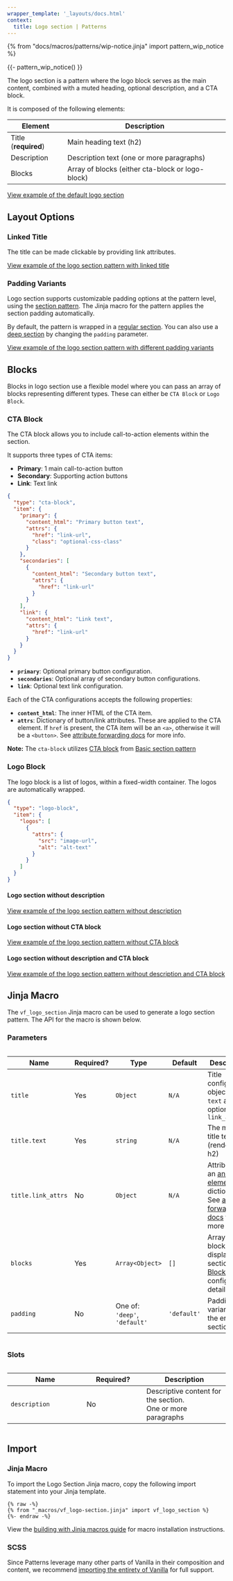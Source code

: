 ```yaml
---
wrapper_template: '_layouts/docs.html'
context:
  title: Logo section | Patterns
---
```


{% from "docs/macros/patterns/wip-notice.jinja" import pattern_wip_notice %}

{{- pattern_wip_notice() }}

The logo section is a pattern where the logo block serves as the main content, combined with a muted heading, optional description, and a CTA block.

It is composed of the following elements:

| Element              | Description                                      |
| -------------------- | ------------------------------------------------ |
| Title (**required**) | Main heading text (h2)                           |
| Description          | Description text (one or more paragraphs)        |
| Blocks               | Array of blocks (either cta-block or logo-block) |

<div class="embedded-example"><a href="/docs/examples/patterns/logo-section-pattern/default" class="js-example" data-lang="jinja">
View example of the default logo section
</a></div>

## Layout Options

### Linked Title

The title can be made clickable by providing link attributes.

<div class="embedded-example"><a href="/docs/examples/patterns/logo-section-pattern/linked-title" class="js-example" data-lang="jinja">
View example of the logo section pattern with linked title
</a></div>

### Padding Variants

Logo section supports customizable padding options at the pattern level, using
the [section pattern](/docs/patterns/section). The Jinja macro for the pattern applies the section padding automatically.

By default, the pattern is wrapped in a <a href="/docs/patterns/section#regular-sections">regular section</a>.
You can also use a <a href="/docs/patterns/section#regular-sections">deep section</a> by changing the <code>padding</code> parameter.

<div class="embedded-example"><a href="/docs/examples/patterns/logo-section-pattern/padding-variants" class="js-example" data-lang="jinja">
View example of the logo section pattern with different padding variants
</a></div>

## Blocks

Blocks in logo section use a flexible model where you can pass an array of blocks representing different types.
These can either be `CTA Block` or `Logo Block`.

### CTA Block

The CTA block allows you to include call-to-action elements within the section.

It supports three types of CTA items:

- **Primary**: 1 main call-to-action button
- **Secondary**: Supporting action buttons
- **Link**: Text link

```json
{
  "type": "cta-block",
  "item": {
    "primary": {
      "content_html": "Primary button text",
      "attrs": {
        "href": "link-url",
        "class": "optional-css-class"
      }
    },
    "secondaries": [
      {
        "content_html": "Secondary button text",
        "attrs": {
          "href": "link-url"
        }
      }
    ],
    "link": {
      "content_html": "Link text",
      "attrs": {
        "href": "link-url"
      }
    }
  }
}
```

- **`primary`**: Optional primary button configuration.
- **`secondaries`**: Optional array of secondary button configurations.
- **`link`**: Optional text link configuration.

Each of the CTA configurations accepts the following properties:

- **`content_html`**: The inner HTML of the CTA item.
- **`attrs`**: Dictionary of button/link attributes. These are applied to the CTA element. If `href` is present, the CTA item will be an `<a>`, otherwise it will be a `<button>`. See [attribute forwarding docs](/docs/building-vanilla#attribute-forwarding) for more info.

**Note:** The `cta-block` utilizes <a href="/docs/patterns/basic-section#content-blocks">CTA block</a> from <a href="/docs/patterns/basic-section#layout-options">Basic section pattern</a>

### Logo Block

The logo block is a list of logos, within a fixed-width container. The logos are automatically wrapped.

```json
{
  "type": "logo-block",
  "item": {
    "logos": [
      {
        "attrs": {
          "src": "image-url",
          "alt": "alt-text"
        }
      }
    ]
  }
}
```

#### Logo section without description

<div class="embedded-example"><a href="/docs/examples/patterns/logo-section-pattern/no-description" class="js-example" data-lang="jinja">
View example of the logo section pattern without description
</a></div>

#### Logo section without CTA block

<div class="embedded-example"><a href="/docs/examples/patterns/logo-section-pattern/no-cta-block" class="js-example" data-lang="jinja">
View example of the logo section pattern without CTA block
</a></div>

#### Logo section without description and CTA block

<div class="embedded-example"><a href="/docs/examples/patterns/logo-section-pattern/no-description-and-cta-block" class="js-example" data-lang="jinja">
View example of the logo section pattern without description and CTA block
</a></div>

## Jinja Macro

The `vf_logo_section` Jinja macro can be used to generate a logo section pattern. The API for the macro is shown
below.

### Parameters

<div style="overflow: auto;">
  <table>
    <thead>
      <tr>
        <th style="width: 220px;">Name</th>
        <th style="width: 160px;">Required?</th>
        <th style="width: 160px;">Type</th>
        <th style="width: 160px;">Default</th>
        <th style="width: 250px;">Description</th>
      </tr>
    </thead>
    <tbody>
      <tr>
        <td>
          <code>title</code>
        </td>
        <td>
          Yes
        </td>
        <td>
          <code>Object</code>
        </td>
        <td>
          <code>N/A</code>
        </td>
        <td>
          Title configuration object with <code>text</code> and optional <code>link_attrs</code>
        </td>
      </tr>
      <tr>
        <td>
          <code>title.text</code>
        </td>
        <td>
          Yes
        </td>
        <td>
          <code>string</code>
        </td>
        <td>
          <code>N/A</code>
        </td>
        <td>
          The main title text (rendered as h2)
        </td>
      </tr>
      <tr>
        <td>
          <code>title.link_attrs</code>
        </td>
        <td>
          No
        </td>
        <td>
          <code>Object</code>
        </td>
        <td>
          <code>N/A</code>
        </td>
        <td>
          Attributes of an <a href="https://developer.mozilla.org/en-US/docs/Web/HTML/Reference/Elements/a#attributes">anchor element</a>, as a dictionary. See <a href="/docs/building-vanilla#attribute-forwarding">attribute forwarding docs</a> for more info.
      </tr>
      <tr>
        <td>
          <code>blocks</code>
        </td>
        <td>
          Yes
        </td>
        <td>
          <code>Array&lt;Object&gt;</code>
        </td>
        <td>
          <code>[]</code>
        </td>
        <td>
          Array of blocks to display in the section. See <a href="#blocks">Blocks</a> for configuration details.
        </td>
      </tr>
      <tr>
        <td>
          <code>padding</code>
        </td>
        <td>
          No
        </td>
        <td>
          One of:<br>
          <code>'deep'</code>,<br>
          <code>'default'</code>
        </td>
        <td>
          <code>'default'</code>
        </td>
        <td>
          Padding variant for the entire section
        </td>
      </tr>
    </tbody>
  </table>
</div>

### Slots

<div style="overflow: auto;">
  <table>
    <thead>
      <tr>
        <th style="width: 220px;">Name</th>
        <th style="width: 160px;">Required?</th>
        <th style="width: 250px;">Description</th>
      </tr>
    </thead>
    <tbody>
      <tr>
        <td>
          <code>description</code>
        </td>
        <td>
          No
        </td>
        <td>
          Descriptive content for the section.<br />
          One or more paragraphs
        </td>
      </tr>
    </tbody>
  </table>
</div>

## Import

### Jinja Macro

To import the Logo Section Jinja macro, copy the following import statement into your
Jinja template.

```jinja
{% raw -%}
{% from "_macros/vf_logo-section.jinja" import vf_logo_section %}
{%- endraw -%}
```

View the [building with Jinja macros guide](/docs/building-vanilla#jinja-macros)
for macro installation instructions.

### SCSS

Since Patterns leverage many other parts of Vanilla in their composition and content, we
recommend [importing the entirety of Vanilla](/docs#install) for full support.
